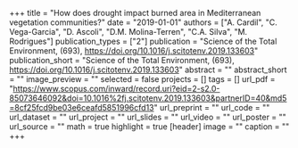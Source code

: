 +++
title = "How does drought impact burned area in Mediterranean vegetation communities?"
date = "2019-01-01"
authors = ["A. Cardil", "C. Vega-Garcia", "D. Ascoli", "D.M. Molina-Terren", "C.A. Silva", "M. Rodrigues"]
publication_types = ["2"]
publication = "Science of the Total Environment, (693), https://doi.org/10.1016/j.scitotenv.2019.133603"
publication_short = "Science of the Total Environment, (693), https://doi.org/10.1016/j.scitotenv.2019.133603"
abstract = ""
abstract_short = ""
image_preview = ""
selected = false
projects = []
tags = []
url_pdf = "https://www.scopus.com/inward/record.uri?eid=2-s2.0-85073646092&doi=10.1016%2fj.scitotenv.2019.133603&partnerID=40&md5=8cf25fcd9be03e6ceafd5851996cfd13"
url_preprint = ""
url_code = ""
url_dataset = ""
url_project = ""
url_slides = ""
url_video = ""
url_poster = ""
url_source = ""
math = true
highlight = true
[header]
image = ""
caption = ""
+++
